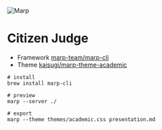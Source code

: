 ![Marp](https://img.shields.io/badge/marp--cli-4.1.2-0288d1?style=for-the-badge&logo=data:image/png;base64,iVBORw0KGgoAAAANSUhEUgAAAA4AAAAOCAYAAAAfSC3RAAAAUUlEQVQokWNgGD6AqePif3Sx9B2PMcQwNKFrTN/x+D9ejTBNyBphmnBqRNYE04isCatGdE1MHRf/o2vC0IhNE1PaXPwacWnCqxGfJoI2Dn4AAN0ZrMM1VUFvAAAAAElFTkSuQmCC)

# Citizen Judge

* Framework [marp-team/marp-cli](https://github.com/marp-team/marp-cli)
* Theme [kaisugi/marp-theme-academic](https://github.com/kaisugi/marp-theme-academic)

```
# install
brew install marp-cli

# preview
marp --server ./

# export
marp --theme themes/academic.css presentation.md
```
